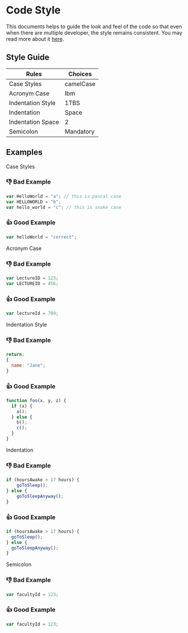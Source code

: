 # Code Style

This documents helps to guide the look and feel of the code so that even when there are multiple developer, the style remains consistent. You may read more about it [here](https://javascript.info/coding-style).

## Style Guide

| Rules             | Choices   |
| ----------------- | --------- |
| Case Styles       | camelCase |
| Acronym Case      | Ibm       |
| Indentation Style | 1TBS      |
| Indentation       | Space     |
| Indentation Space | 2         |
| Semicolon         | Mandatory |

## Examples

Case Styles<br>

### 👎 Bad Example

```js
var HelloWorld = "a"; // this is pascal case
var HELLOWORLD = "b";
var hello_world = "c"; // this is snake case
```

### 👍 Good Example

```js
var helloWorld = "correct";
```

Acronym Case

### 👎 Bad Example

```js
var LectureID = 123;
var LECTUREID = 456;
```

### 👍 Good Example

```js
var lectureId = 789;
```

Indentation Style

### 👎 Bad Example

```js
return;
{
  name: "Jane";
}
```

### 👍 Good Example

```js
function foo(x, y, z) {
  if (x) {
    a();
  } else {
    b();
    c();
  }
}
```

Indentation

### 👎 Bad Example

```js
if (hoursAwake > 17 hours) {
    goToSleep();
} else {
    goToSleepAnyway();
}
```

### 👍 Good Example

```js
if (hoursAwake > 17 hours) {
  goToSleep();
} else {
  goToSleepAnyway();
}
```

Semicolon

### 👎 Bad Example

```js
var facultyId = 123;
```

### 👍 Good Example

```js
var facultyId = 123;
```
